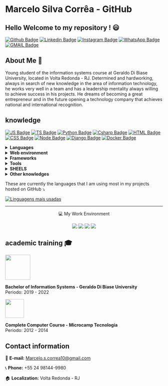# Marcelo Silva Corrêa - GitHub
## Hello Welcome to my repository ! :smiley: 

[![Github Badge](https://img.shields.io/badge/GitHub-100000?style=for-the-badge&logo=github&logoColor=white&link=https://github.com/marcelo-s-correa/)](https://github.com/marcelo-s-correa)
[![Linkedin Badge](https://img.shields.io/badge/LinkedIn-0077B5?style=for-the-badge&logo=linkedin&logoColor=white&link=https://www.linkedin.com/in/marcelo-s-correa/)](https://www.linkedin.com/in/marcelo-s-correa/)
[![Instagram Badge](https://img.shields.io/badge/Instagram-E4405F?style=for-the-badge&logo=instagram&logoColor=white&link=https://www.instagram.com/marcelo.s.correa/)](https://www.instagram.com/marcelo.s.correa/)
[![WhatsApp Badge](https://img.shields.io/badge/WhatsApp-25D366?style=for-the-badge&logo=whatsapp&logoColor=white&link=https://api.whatsapp.com/send?phone=5524981449980&text=Ol%C3%A1%20Marcelo%20tudo%20bem%20!%20vim%20atrav%C3%A9s%20de%20seu%20reposit%C3%B3rio%20no%20GitHub)](https://api.whatsapp.com/send?phone=5524981449980&text=Ol%C3%A1%20Marcelo%20tudo%20bem%20!%20vim%20atrav%C3%A9s%20de%20seu%20reposit%C3%B3rio%20no%20GitHub)
[![GMAIL Badge](https://img.shields.io/badge/Gmail-D14836?style=for-the-badge&logo=gmail&logoColor=white&link=mailto:marcelo.s.correa10@gmail.com?subject=Olá%20again)](mailto:marcelo.s.correa10@gmail.com?subject=Ola%20again)

## About Me :memo:

Young student of the information systems course at Geraldo Di Biase University, located in Volta Redonda - RJ. Determined and hardworking, always in search of new knowledge in the area of information technology, he works very well in a team and has a leadership mentality always willing to achieve success in his projects. He dreams of becoming a great entrepreneur and in the future opening a technology company that achieves national and international recognition.

## knowledge 
[![JS Badge](https://img.shields.io/badge/JavaScript-F7DF1E?style=for-the-badge&logo=javascript&logoColor=black&link=https://www.javascript.com/)](https://www.javascript.com/)
[![TS Badge](https://img.shields.io/badge/TypeScript-007ACC?style=for-the-badge&logo=typescript&logoColor=white&link=https://www.typescriptlang.org/)](https://www.typescriptlang.org/)
[![Python Badge](https://img.shields.io/badge/Python-3776AB?style=for-the-badge&logo=python&logoColor=white&link=https://www.python.org/)](https://www.python.org/)
[![Csharp Badge](https://img.shields.io/badge/C%23-239120?style=for-the-badge&logo=c-sharp&logoColor=white&link=https://docs.microsoft.com/pt-br/dotnet/csharp/)](https://docs.microsoft.com/pt-br/dotnet/csharp/)
[![HTML Badge](https://img.shields.io/badge/HTML5-E34F26?style=for-the-badge&logo=html5&logoColor=white&link=https://www.w3.org/html/)](https://www.w3.org/html/)
[![CSS Badge](https://img.shields.io/badge/CSS3-1572B6?style=for-the-badge&logo=css3&logoColor=white&link=https://www.w3.org/Style/CSS/Overview.en.html)](https://www.w3.org/Style/CSS/Overview.en.html)
[![Node Badge](https://img.shields.io/badge/Node.js-43853D?style=for-the-badge&logo=node.js&logoColor=white&link=https://nodejs.org/pt-br/)](https://nodejs.org/pt-br/)
[![Django Badge](https://img.shields.io/badge/Django-092E20?style=for-the-badge&logo=django&logoColor=white&link=https://www.djangoproject.com/)](https://www.djangoproject.com/)
[![Docker Badge](https://img.shields.io/badge/Docker-2CA5E0?style=for-the-badge&logo=docker&logoColor=white&link=https://www.docker.com/)](https://www.docker.com/)



<details closed>
  <summary><b>Languages</b></summary>
<br>
  <ul>
    <li> Java Script </li>
    <li> TypeScript </li>
    <li> Python </li>
    <li> C# </li>
  </ul>
</details>

<details closed>
  <summary><b>Web environment</b></summary>
<br>
  <ul>
    <li> HTML 5 </li>
    <li> CSS 3 </li>
    <li> Node </li>
  </ul>
</details>

</details>

<details closed>
  <summary><b>Frameworks</b></summary>
<br>
  <ul>
    <li>DJANGO</li>
    <li>DJANGO-REST-FRAMEWORK</li>
    <li>ASPNET CORE MVC</li>
    <li>REACT JS</li>
    <li>REACT NATIVE</li>
  </ul>
</details>

<details closed>
  <summary><b>Tools</b></summary>
<br>
  <ul>
    <li> Visual Studio Code</li>
    <li> Visual Studio 2019</li>
    <li> JetBrains IDEs</li>
    <li> Bootstrap Studio</li>
    <li> SQLITE Studio </li>
    <li> DBeaver</li>
    <li> Beekeper Studio</li>
    <li> XAAMP </li>
    <li> Docker </li>
    <li> Oracle Virtual Box </li>
    <li> GenyMotion
    <li> InsoMnia</li>
    <li> Figma </li>
    <li> Canva </li>
    <li> Gimp </li>
    <li> Microsoft Office </li>
  </ul>
</details>

<details closed>
  <summary><b>SHEELS</b></summary>
<br>
  <ul>
    <li>Zsh</li>
    <li>Bash</li>
    <li>CMD</li>
  </ul>
</details>

<details closed>
  <summary><b>Other knowledges</b></summary>
<br>
  <ul>
    <li> Backup em nuvem</li>
    <li> Virtualização de sistemas </li>
    <li> Instalação de sistema operacional</li>
    <li> Manutenção de computadores</li>
    <li> Configuração de redes </li>
    <li> MER (Modelo Entidade Relacionamento</li>
    <li> UML (Linguagem De Modelagem Umificada)</li>
  </ul>
</details>

<p> These are currently the languages that I am using most in my projects hosted on GitHub ⤵ </p>

[![Linguagens mais usadas](https://github-readme-stats.vercel.app/api/top-langs/?username=juliamaglhaes)](https://github.com/anuraghazra/github-readme-stats)

<hr/>

<p align='center'>
  💻 My Work Environment <br/><br/>
  <img src="https://img.shields.io/badge/Windows_10_Pro-%230078D6.svg?&style=for-the-badge&logo=windows&logoColor=white"/>
  <img src="https://img.shields.io/badge/RAM-8GB-%230071C5.svg?&style=for-the-badge&logoColor=white" />
  <img src="https://img.shields.io/badge/AMD-Atlhon_II%20_X2%20_270-107C10?style=for-the-badge&logo=amd&logoColor=white"/>
  <img src="https://img.shields.io/badge/AMD-ATI_Radeon_3000_Graphics-ED1C24?style=for-the-badge&logo=amd&logoColor=white"/>
</p>
 
## academic training :mortar_board:

<img src="https://lh3.googleusercontent.com/proxy/BMXB_vTA8M42usmpB4Y771VSDuiVRPKBX8f4uvGDDSgmtMceRXe8j4DuD3yaJCi9KRYuNsVtKubFWDq6Zao" width="80px" height="80px"/>
<p><b>Bachelor of Information Systems - Geraldo Di Biase University</b>
<br>Periodo: 2019 - 2022 </p>

<img src="https://images.educamaisbrasil.com.br/content/curso/instituicao/logo/g/microcamp.png" widh="70px" height="60px"/> 
<p><b>Complete Computer Course - Microcamp Tecnologia </b>
<br>Periodo: 2012 - 2014 </p>

## Contact information

:email: <b>E-mail:</b> Marcelo.s.correa10@gmail.com

:telephone_receiver: <b>Phone:</b> +55 24 98144-9980

:house: <b>Localization:</b> Volta Redonda - RJ

